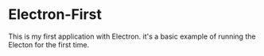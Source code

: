 # Electron-First

This is my first application with Electron.
it's a basic example of running the Electon for the first time.